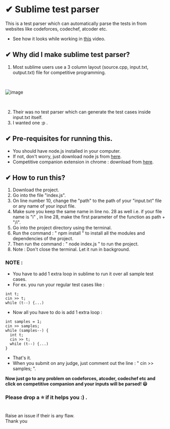 # ✔ Sublime test parser

This is a test parser which can automatically parse the tests in from websites like codeforces, codechef, atcoder etc.
- See how it looks while working in <a href="https://drive.google.com/file/d/1GuLy_1SHvGhsFKy8S0tFoD55BlII5AXH/view?usp=sharing">this</a> video.

## ✔ Why did I make sublime test parser?
1. Most sublime users use a 3 column layout (source.cpp, input.txt, output.txt) file for competitive programming. 
<br>

![image](https://user-images.githubusercontent.com/58136319/148670353-6af45b01-55b5-4ff9-9f8f-a559c5a41371.png)

<br>

2. Their was no test parser which can generate the test cases inside input.txt itself. 
3. I wanted one :p .

## ✔ Pre-requisites for running this.
- You should have node.js installed in your computer. 
- If not, don't worry, just download node js from <a href="https://nodejs.org/en/">here</a>.
- Competitive companion extension in chrome : download from <a href="https://chrome.google.com/webstore/detail/competitive-companion/cjnmckjndlpiamhfimnnjmnckgghkjbl">here</a>.

## ✔ How to run this?
1. Download the project.
2. Go into the file "index.js".
3. On line number 10, change the "path" to the path of your "input.txt" file or any name of your input file. 
4. Make sure you keep the same name in line no. 28 as well i.e. if your file name is "i" , in line 28, make the first parameter of the function as path + "/i".
5. Go into the project directory using the terminal.
6. Run the command : " npm install " to install all the modules and dependencies of the project.
7. Then run the command : " node index.js " to run the project.
8. Note : Don't close the terminal. Let it run in background.

### NOTE : 
- You have to add 1 extra loop in sublime to run it over all sample test cases.
- For ex. you run your regular test cases like :
```
int t;
cin >> t;
while (t--) {...)
```
- Now all you have to do is add 1 extra loop :
```
int samples = 1;
cin >> samples;
while (samples--) {
  int t;
  cin >> t;
  while (t--) {...)
}
```
- That's it. 
- When you submit on any judge, just comment out the line : " cin >> samples; ".

<strong>Now just go to any problem on codeforces, atcoder, codechef etc and click on competitive companion and your inputs will be parsed! 😃</strong>

### Please drop a ⭐ if it helps you  :) .
<br>
Raise an issue if their is any flaw. 
<br>
Thank you
